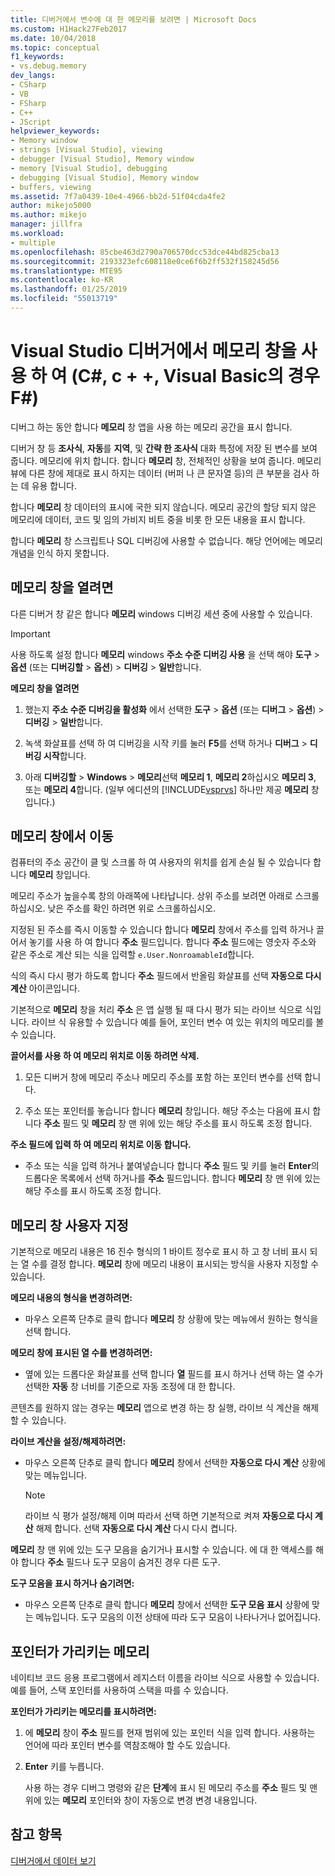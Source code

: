 ```yaml
---
title: 디버거에서 변수에 대 한 메모리를 보려면 | Microsoft Docs
ms.custom: H1Hack27Feb2017
ms.date: 10/04/2018
ms.topic: conceptual
f1_keywords:
- vs.debug.memory
dev_langs:
- CSharp
- VB
- FSharp
- C++
- JScript
helpviewer_keywords:
- Memory window
- strings [Visual Studio], viewing
- debugger [Visual Studio], Memory window
- memory [Visual Studio], debugging
- debugging [Visual Studio], Memory window
- buffers, viewing
ms.assetid: 7f7a0439-10e4-4966-bb2d-51f04cda4fe2
author: mikejo5000
ms.author: mikejo
manager: jillfra
ms.workload:
- multiple
ms.openlocfilehash: 85cbe463d2790a706570dcc53dce44bd825cba13
ms.sourcegitcommit: 2193323efc608118e0ce6f6b2ff532f158245d56
ms.translationtype: MTE95
ms.contentlocale: ko-KR
ms.lasthandoff: 01/25/2019
ms.locfileid: "55013719"
---
```

# <a name="use-the-memory-windows-in-the-visual-studio-debugger-c-c-visual-basic-f"></a>Visual Studio 디버거에서 메모리 창을 사용 하 여 (C#, c + +, Visual Basic의 경우 F#)

디버그 하는 동안 합니다 **메모리** 창 앱을 사용 하는 메모리 공간을 표시 합니다. 

디버거 창 등 **조사식**, **자동**를 **지역**, 및 **간략 한 조사식** 대화 특정에 저장 된 변수를 보여 줍니다. 메모리에 위치 합니다. 합니다 **메모리** 창, 전체적인 상황을 보여 줍니다. 메모리 뷰에 다른 창에 제대로 표시 하지는 데이터 (버퍼 나 큰 문자열 등)의 큰 부분을 검사 하는 데 유용 합니다. 

합니다 **메모리** 창 데이터의 표시에 국한 되지 않습니다. 메모리 공간의 할당 되지 않은 메모리에 데이터, 코드 및 임의 가비지 비트 중을 비롯 한 모든 내용을 표시 합니다.  

합니다 **메모리** 창 스크립트나 SQL 디버깅에 사용할 수 없습니다. 해당 언어에는 메모리 개념을 인식 하지 못합니다.  
  
## <a name="open-a-memory-window"></a>메모리 창을 열려면  
  
다른 디버거 창 같은 합니다 **메모리** windows 디버깅 세션 중에 사용할 수 있습니다. 

>[!IMPORTANT]
>사용 하도록 설정 합니다 **메모리** windows **주소 수준 디버깅 사용** 을 선택 해야 **도구** > **옵션** (또는 **디버깅할** > **옵션**) > **디버깅** > **일반**합니다. 

**메모리 창을 열려면**
  
1. 했는지 **주소 수준 디버깅을 활성화** 에서 선택한 **도구** > **옵션** (또는 **디버그**  >  **옵션**) > **디버깅** > **일반**합니다. 
   
1. 녹색 화살표를 선택 하 여 디버깅을 시작 키를 눌러 **F5**를 선택 하거나 **디버그** > **디버깅 시작**합니다.  
   
2. 아래 **디버깅할** > **Windows** > **메모리**선택 **메모리 1**, **메모리 2**하십시오 **메모리 3**, 또는 **메모리 4**합니다. (일부 에디션의 [!INCLUDE[vsprvs](../code-quality/includes/vsprvs_md.md)] 하나만 제공 **메모리** 창입니다.)  

## <a name="move-around-in-the-memory-window"></a>메모리 창에서 이동  

컴퓨터의 주소 공간이 클 및 스크롤 하 여 사용자의 위치를 쉽게 손실 될 수 있습니다 합니다 **메모리** 창입니다. 

메모리 주소가 높을수록 창의 아래쪽에 나타납니다. 상위 주소를 보려면 아래로 스크롤하십시오. 낮은 주소를 확인 하려면 위로 스크롤하십시오.  

지정된 된 주소를 즉시 이동할 수 있습니다 합니다 **메모리** 창에서 주소를 입력 하거나 끌어서 놓기를 사용 하 여 합니다 **주소** 필드입니다. 합니다 **주소** 필드에는 영숫자 주소와 같은 주소로 계산 되는 식을 입력할 `e.User.NonroamableId`합니다. 

식의 즉시 다시 평가 하도록 합니다 **주소** 필드에서 반올림 화살표를 선택 **자동으로 다시 계산** 아이콘입니다. 

기본적으로 **메모리** 창을 처리 **주소** 은 앱 실행 될 때 다시 평가 되는 라이브 식으로 식입니다. 라이브 식 유용할 수 있습니다 예를 들어, 포인터 변수 여 있는 위치의 메모리를 볼 수 있습니다.  

**끌어서를 사용 하 여 메모리 위치로 이동 하려면 삭제.**  
   
1. 모든 디버거 창에 메모리 주소나 메모리 주소를 포함 하는 포인터 변수를 선택 합니다.  
   
2. 주소 또는 포인터를 놓습니다 합니다 **메모리** 창입니다. 해당 주소는 다음에 표시 합니다 **주소** 필드 및 **메모리** 창 맨 위에 있는 해당 주소를 표시 하도록 조정 합니다. 
  
**주소 필드에 입력 하 여 메모리 위치로 이동 합니다.**
  
- 주소 또는 식을 입력 하거나 붙여넣습니다 합니다 **주소** 필드 및 키를 눌러 **Enter**의 드롭다운 목록에서 선택 하거나를 **주소** 필드입니다. 합니다 **메모리** 창 맨 위에 있는 해당 주소를 표시 하도록 조정 합니다.
  
## <a name="customize-the-memory-window"></a>메모리 창 사용자 지정 

기본적으로 메모리 내용은 16 진수 형식의 1 바이트 정수로 표시 하 고 창 너비 표시 되는 열 수를 결정 합니다. **메모리** 창에 메모리 내용이 표시되는 방식을 사용자 지정할 수 있습니다.  
  
**메모리 내용의 형식을 변경하려면:**  
  
-  마우스 오른쪽 단추로 클릭 합니다 **메모리** 창 상황에 맞는 메뉴에서 원하는 형식을 선택 합니다.  
  
**메모리 창에 표시된 열 수를 변경하려면:**
  
- 옆에 있는 드롭다운 화살표를 선택 합니다 **열** 필드를 표시 하거나 선택 하는 열 수가 선택한 **자동** 창 너비를 기준으로 자동 조정에 대 한 합니다.  
  
콘텐츠를 원하지 않는 경우는 **메모리** 앱으로 변경 하는 창 실행, 라이브 식 계산을 해제할 수 있습니다. 

**라이브 계산을 설정/해제하려면:**  
  
- 마우스 오른쪽 단추로 클릭 합니다 **메모리** 창에서 선택한 **자동으로 다시 계산** 상황에 맞는 메뉴입니다. 

  >[!NOTE]
  >라이브 식 평가 설정/해제 이며 따라서 선택 하면 기본적으로 켜져 **자동으로 다시 계산** 해제 합니다. 선택 **자동으로 다시 계산** 다시 다시 켭니다. 
  
**메모리** 창 맨 위에 있는 도구 모음을 숨기거나 표시할 수 있습니다. 에 대 한 액세스를 해야 합니다 **주소** 필드나 도구 모음이 숨겨진 경우 다른 도구.  
  
**도구 모음을 표시 하거나 숨기려면:**  
  
- 마우스 오른쪽 단추로 클릭 합니다 **메모리** 창에서 선택한 **도구 모음 표시** 상황에 맞는 메뉴입니다. 도구 모음의 이전 상태에 따라 도구 모음이 나타나거나 없어집니다.  
  
## <a name="follow-a-pointer-through-memory"></a>포인터가 가리키는 메모리  

네이티브 코드 응용 프로그램에서 레지스터 이름을 라이브 식으로 사용할 수 있습니다. 예를 들어, 스택 포인터를 사용하여 스택을 따를 수 있습니다.  
  
**포인터가 가리키는 메모리를 표시하려면:**
  
1. 에 **메모리** 창이 **주소** 필드를 현재 범위에 있는 포인터 식을 입력 합니다. 사용하는 언어에 따라 포인터 변수를 역참조해야 할 수도 있습니다.  
  
2. **Enter** 키를 누릅니다.  
   
   사용 하는 경우 디버그 명령와 같은 **단계**에 표시 된 메모리 주소를 **주소** 필드 및 맨 위에 있는 **메모리** 포인터와 창이 자동으로 변경 변경 내용입니다.  
  
## <a name="see-also"></a>참고 항목  
 [디버거에서 데이터 보기](../debugger/viewing-data-in-the-debugger.md)